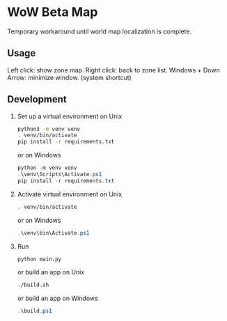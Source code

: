# WoW Beta Map

Temporary workaround until world map localization is complete.

## Usage

Left click: show zone map.
Right click: back to zone list.
Windows + Down Arrow: minimize window. (system shortcut)

## Development

1. Set up a virtual environment on Unix
   ```bash
   python3 -m venv venv
   . venv/bin/activate
   pip install -r requirements.txt
   ```
   or on Windows
   ```powershell
   python -m venv venv
   .\venv\Scripts\Activate.ps1
   pip install -r requirements.txt
   ```
1. Activate virtual environment on Unix
   ```bash
   . venv/bin/activate
   ```
   or on Windows
   ```powershell
   .\venv\bin\Activate.ps1
   ```
1. Run
   ```bash
   python main.py
   ```
   or build an app on Unix
   ```bash
   ./build.sh
   ```
   or build an app on Windows
   ```powershell
   .\build.ps1
   ```
